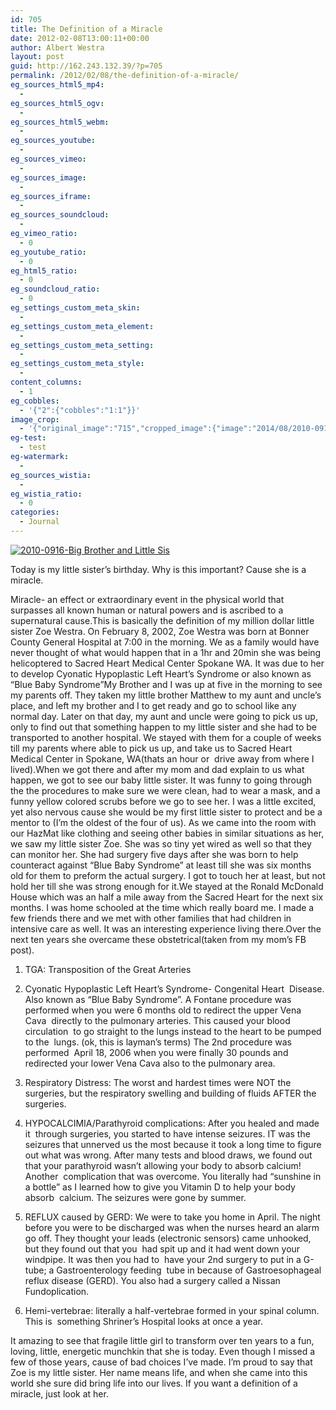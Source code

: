 ```yaml
---
id: 705
title: The Definition of a Miracle
date: 2012-02-08T13:00:11+00:00
author: Albert Westra
layout: post
guid: http://162.243.132.39/?p=705
permalink: /2012/02/08/the-definition-of-a-miracle/
eg_sources_html5_mp4:
  - 
eg_sources_html5_ogv:
  - 
eg_sources_html5_webm:
  - 
eg_sources_youtube:
  - 
eg_sources_vimeo:
  - 
eg_sources_image:
  - 
eg_sources_iframe:
  - 
eg_sources_soundcloud:
  - 
eg_vimeo_ratio:
  - 0
eg_youtube_ratio:
  - 0
eg_html5_ratio:
  - 0
eg_soundcloud_ratio:
  - 0
eg_settings_custom_meta_skin:
  - 
eg_settings_custom_meta_element:
  - 
eg_settings_custom_meta_setting:
  - 
eg_settings_custom_meta_style:
  - 
content_columns:
  - 1
eg_cobbles:
  - '{"2":{"cobbles":"1:1"}}'
image_crop:
  - '{"original_image":"715","cropped_image":{"image":"2014/08/2010-0916-Big-Brother-and-Little-Sis_800x700_acf_cropped1.jpg","preview":"2014/08/preview_2010-0916-Big-Brother-and-Little-Sis_800x700_acf_cropped1.jpg"}}'
eg-test:
  - test
eg-watermark:
  - 
eg_sources_wistia:
  - 
eg_wistia_ratio:
  - 0
categories:
  - Journal
---
```

<!--more-->

[<img class=" wp-image-1074 size-medium alignleft" src="http://i1.wp.com/www.odysseywestra.com/wp-content/uploads/2012/02/2010-0916-Big-Brother-and-Little-Sis-365x500.jpg?fit=365%2C500" alt="2010-0916-Big Brother and Little Sis" srcset="http://i1.wp.com/www.odysseywestra.com/wp-content/uploads/2012/02/2010-0916-Big-Brother-and-Little-Sis.jpg?resize=365%2C500 365w, http://i1.wp.com/www.odysseywestra.com/wp-content/uploads/2012/02/2010-0916-Big-Brother-and-Little-Sis.jpg?resize=146%2C200 146w, http://i1.wp.com/www.odysseywestra.com/wp-content/uploads/2012/02/2010-0916-Big-Brother-and-Little-Sis.jpg?resize=748%2C1024 748w, http://i1.wp.com/www.odysseywestra.com/wp-content/uploads/2012/02/2010-0916-Big-Brother-and-Little-Sis.jpg?resize=219%2C300 219w, http://i1.wp.com/www.odysseywestra.com/wp-content/uploads/2012/02/2010-0916-Big-Brother-and-Little-Sis.jpg?resize=1169%2C1600 1169w" sizes="(max-width: 365px) 100vw, 365px" data-recalc-dims="1" />](http://i1.wp.com/www.odysseywestra.com/wp-content/uploads/2012/02/2010-0916-Big-Brother-and-Little-Sis.jpg)

Today is my little sister&#8217;s birthday. Why is this important? Cause she is a miracle.

<span id="hotword">Miracle- an</span> <span id="hotword">effect</span> <span id="hotword">or</span> <span id="hotword">extraordinary</span> <span id="hotword">event</span> <span id="hotword">in</span> <span id="hotword">the</span> <span id="hotword">physical</span> <span id="hotword">world</span> <span id="hotword">that</span> <span id="hotword">surpasses</span> <span id="hotword">all</span> <span id="hotword">known</span> <span id="hotword">human</span> <span id="hotword">or</span> <span id="hotword">natural</span> <span id="hotword">powers</span> <span id="hotword">and</span> <span id="hotword">is</span> <span id="hotword">ascribed</span> <span id="hotword">to</span> <span id="hotword">a</span> <span id="hotword">supernatural</span> cause.This is basically the definition of my million dollar little sister Zoe Westra. On February 8, 2002, Zoe Westra was born at Bonner County General Hospital at 7:00 in the morning. We as a family would have never thought of what would happen that in a 1hr and 20min she was being helicoptered to Sacred Heart Medical Center Spokane WA. It was due to her to develop Cyonatic Hypoplastic Left Heart&#8217;s Syndrome or also known as &#8220;Blue Baby Syndrome&#8221;My Brother and I was up at five in the morning to see my parents off. They taken my little brother Matthew to my aunt and uncle&#8217;s place, and left my brother and I to get ready and go to school like any normal day. Later on that day, my aunt and uncle were going to pick us up, only to find out that something happen to my little sister and she had to be transported to another hospital. We stayed with them for a couple of weeks till my parents where able to pick us up, and take us to Sacred Heart Medical Center in Spokane, WA(thats an hour or  drive away from where I lived).When we got there and after my mom and dad explain to us what happen, we got to see our baby little sister. It was funny to going through the the procedures to make sure we were clean, had to wear a mask, and a funny yellow colored scrubs before we go to see her. I was a little excited, yet also nervous cause she would be my first little sister to protect and be a mentor to (I&#8217;m the oldest of the four of us). As we came into the room with our HazMat like clothing and seeing other babies in similar situations as her, we saw my little sister Zoe. She was so tiny yet wired as well so that they can monitor her. She had surgery five days after she was born to help counteract against &#8220;Blue Baby Syndrome&#8221; at least till she was six months old for them to preform the actual surgery. I got to touch her at least, but not hold her till she was strong enough for it.We stayed at the Ronald McDonald House which was an half a mile away from the Sacred Heart for the next six months. I was home schooled at the time which really board me. I made a few friends there and we met with other families that had children in intensive care as well. It was an interesting experience living there.Over the next ten years she overcame these obstetrical(taken from my mom&#8217;s FB post).

1. TGA: Transposition of the Great Arteries

2. Cyonatic Hypoplastic Left Heart&#8217;s Syndrome- Congenital Heart  Disease. Also known as &#8220;Blue Baby Syndrome&#8221;. A Fontane procedure was  performed when you were 6 months old to redirect the upper Vena Cava  directly to the pulmonary arteries. This caused your blood circulation  to go straight to the lungs instead to the heart to be pumped to the  lungs. (ok, this is layman&#8217;s terms) The 2nd procedure was performed  April 18, 2006 when you were finally 30 pounds and redirected your lower Vena Cava also to the pulmonary area.

3. Respiratory Distress: The worst and hardest times were NOT the surgeries, but the respiratory swelling and building of fluids AFTER the surgeries.

4. HYPOCALCIMIA/Parathyroid complications: After you healed and made it  through surgeries, you started to have intense seizures. IT was the seizures that unnerved us the most because it took a long time to figure out what was wrong. After many tests and blood draws, we found out that your parathyroid wasn&#8217;t allowing your body to absorb calcium! Another  complication that was overcome. You literally had &#8220;sunshine in a bottle&#8221; as I learned how to give you Vitamin D to help your body absorb  calcium. The seizures were gone by summer.

5. REFLUX caused by GERD: We were to take you home in April. The night before you were to be discharged was when the nurses heard an alarm go off. They thought your leads (electronic sensors) came unhooked, but they found out that you  had spit up and it had went down your windpipe. It was then you had to  have your 2nd surgery to put in a G-tube; a Gastroenterology feeding  tube in because of Gastroesophageal reflux disease (GERD). You also had a surgery called a Nissan Fundoplication.

6. Hemi-vertebrae: literally a half-vertebrae formed in your spinal column. This is  something Shriner&#8217;s Hospital looks at once a year.

It amazing to see that fragile little girl to transform over ten years to a fun, loving, little, energetic munchkin that she is today. Even though I missed a few of those years, cause of bad choices I&#8217;ve made. I&#8217;m proud to say that Zoe is my little sister. Her name means life, and when she came into this world she sure did bring life into our lives. If you want a definition of a miracle, just look at her.